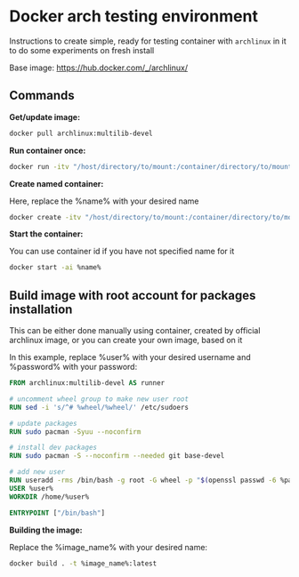 # Docker arch testing environment

Instructions to create simple, ready for testing container with `archlinux` in it to do some experiments on fresh install

Base image: https://hub.docker.com/_/archlinux/

## Commands

**Get/update image:**

```sh
docker pull archlinux:multilib-devel
```

**Run container once:**

```sh
docker run -itv "/host/directory/to/mount:/container/directory/to/mount" --rm archlinux:multilib-devel
```

**Create named container:**

Here, replace the %name% with your desired name

```sh
docker create -itv "/host/directory/to/mount:/container/directory/to/mount" --name %name% archlinux:multilib-devel
```

**Start the container:**

You can use container id if you have not specified name for it

```sh
docker start -ai %name%
```

## Build image with root account for packages installation

This can be either done manually using container, created by official archlinux image, or you can create your own image, based on it

In this example, replace %user% with your desired username and %password% with your password:

```dockerfile
FROM archlinux:multilib-devel AS runner

# uncomment wheel group to make new user root
RUN sed -i 's/^# %wheel/%wheel/' /etc/sudoers

# update packages
RUN sudo pacman -Syuu --noconfirm

# install dev packages
RUN sudo pacman -S --noconfirm --needed git base-devel

# add new user
RUN useradd -rms /bin/bash -g root -G wheel -p "$(openssl passwd -6 %password%)" %user%
USER %user%
WORKDIR /home/%user%

ENTRYPOINT ["/bin/bash"]
```

**Building the image:**

Replace the %image_name% with your desired name:

```sh
docker build . -t %image_name%:latest
```
